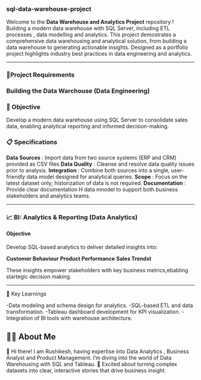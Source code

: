 ### sql-data-warehouse-project

Welcome to the **Data Warehouse and Analytics Project** repository ! 
Building a modern data warehouse with SQL Server, including ETL processes , data modelling and analytics.
This project demostrates a comprehensive data warehousing and analytical solution, from building a data warehouse to generating actionable insights. 
Designed as a portfolio project highlights industry best practices in data engineering and analytics.

---------------------------------

### 📘Project Requirements

### Building the Data Warchouse (Data Engineering)

### 🎯 Objective 

Develop a modern data warehouse using SQL Server to consolidate sales data, enabling analytical reporting and informed decision-making.

### 📋 Specifications 

**Data Sources**  : Import data from two source systems (ERP and CRM) provided as CSV files 
**Data Quality**  : Cleanse and resolve data quality issues prior to analysis. 
**Integration**   : Combine both sources into a single, user-friendly data model designed for analytical queries. 
**Scope**         :        Focus on the latest dataset only; historization of data is not required. 
**Documentation** : Provide clear documentation H data mnodel to support both business stakeholders and analytics teams.

--------------------------------------

### 📈 BI: Analytics & Reporting (Data Analytics)

#### Objective 

Develop SQL-based analytics to deliver detailed insights into: 

**Customer Behaviour**
**Product Performance** 
**Sales Trendst**

These insights empower stakeholders with key business metrics,ebabling startegic decision making.

------------------------------------

🧩 Key Learnings

-Data modeling and schema design for analytics.
-SQL-based ETL and data transformation.
-Tableau dashboard development for KPI visualization.
-Integration of BI tools with warehouse architecture.


## 👨‍💻 About Me 

👋 Hi there! I am Rushikesh, having expertise into Data Analytics , Business Analyst and Product Management.  I’m diving into the world of Data Warehousing with SQL and Tableau.
🚀 Excited about turning complex datasets into clear, interactive stories that drive business insight.
